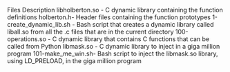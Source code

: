 Files 			Description
libholberton.so - C dynamic library containing the function definitions
holberton.h- Header files containing the function prototypes
1-create_dynamic_lib.sh - Bash script that creates a dynamic library called liball.so from all the .c files that are in the current directory
100-operations.so - C dynamic library that contains C functions that can be called from Python
libmask.so - C dynamic library to inject in a giga million program
101-make_me_win.sh- Bash script to inject the libmask.so library, using LD_PRELOAD, in the giga million program
